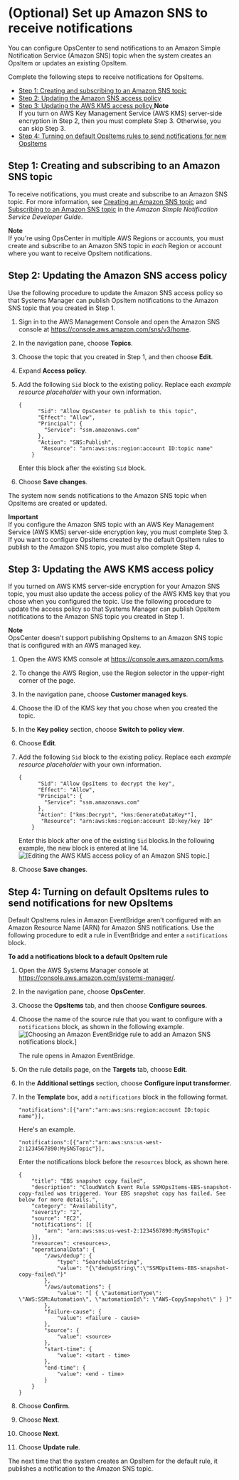 # \(Optional\) Set up Amazon SNS to receive notifications<a name="OpsCenter-getting-started-sns"></a>

You can configure OpsCenter to send notifications to an Amazon Simple Notification Service \(Amazon SNS\) topic when the system creates an OpsItem or updates an existing OpsItem\. 

Complete the following steps to receive notifications for OpsItems\.
+ [Step 1: Creating and subscribing to an Amazon SNS topic](#OpsCenter-getting-started-sns-create-topic)
+ [Step 2: Updating the Amazon SNS access policy](#OpsCenter-getting-started-sns-encryption-policy)
+ [Step 3: Updating the AWS KMS access policy ](#OpsCenter-getting-started-sns-KMS-policy)
**Note**  
If you turn on AWS Key Management Service \(AWS KMS\) server\-side encryption in Step 2, then you must complete Step 3\. Otherwise, you can skip Step 3\. 
+ [Step 4: Turning on default OpsItems rules to send notifications for new OpsItems](#OpsCenter-getting-started-sns-default-rules)

## Step 1: Creating and subscribing to an Amazon SNS topic<a name="OpsCenter-getting-started-sns-create-topic"></a>

To receive notifications, you must create and subscribe to an Amazon SNS topic\. For more information, see [Creating an Amazon SNS topic](https://docs.aws.amazon.com/sns/latest/dg/CreateTopic.html) and [Subscribing to an Amazon SNS topic](https://docs.aws.amazon.com/sns/latest/dg/sns-tutorial-create-subscribe-endpoint-to-topic.html) in the *Amazon Simple Notification Service Developer Guide*\.

**Note**  
If you're using OpsCenter in multiple AWS Regions or accounts, you must create and subscribe to an Amazon SNS topic in *each* Region or account where you want to receive OpsItem notifications\. 

## Step 2: Updating the Amazon SNS access policy<a name="OpsCenter-getting-started-sns-encryption-policy"></a>

Use the following procedure to update the Amazon SNS access policy so that Systems Manager can publish OpsItem notifications to the Amazon SNS topic that you created in Step 1\.

1. Sign in to the AWS Management Console and open the Amazon SNS console at [https://console\.aws\.amazon\.com/sns/v3/home](https://console.aws.amazon.com/sns/v3/home)\.

1. In the navigation pane, choose **Topics**\.

1. Choose the topic that you created in Step 1, and then choose **Edit**\.

1. Expand **Access policy**\.

1. Add the following `Sid` block to the existing policy\. Replace each *example resource placeholder* with your own information\.

   ```
   {
         "Sid": "Allow OpsCenter to publish to this topic",
         "Effect": "Allow",
         "Principal": {
           "Service": "ssm.amazonaws.com"
         },
         "Action": "SNS:Publish",
          "Resource": "arn:aws:sns:region:account ID:topic name"
       }
   ```

   Enter this block after the existing `Sid` block\.

1. Choose **Save changes**\.

The system now sends notifications to the Amazon SNS topic when OpsItems are created or updated\.

**Important**  
If you configure the Amazon SNS topic with an AWS Key Management Service \(AWS KMS\) server\-side encryption key, you must complete Step 3\. If you want to configure OpsItems created by the default OpsItem rules to publish to the Amazon SNS topic, you must also complete Step 4\.

## Step 3: Updating the AWS KMS access policy<a name="OpsCenter-getting-started-sns-KMS-policy"></a>

If you turned on AWS KMS server\-side encryption for your Amazon SNS topic, you must also update the access policy of the AWS KMS key that you chose when you configured the topic\. Use the following procedure to update the access policy so that Systems Manager can publish OpsItem notifications to the Amazon SNS topic you created in Step 1\.

**Note**  
OpsCenter doesn't support publishing OpsItems to an Amazon SNS topic that is configured with an AWS managed key\.

1. Open the AWS KMS console at [https://console\.aws\.amazon\.com/kms](https://console.aws.amazon.com/kms)\.

1. To change the AWS Region, use the Region selector in the upper\-right corner of the page\.

1. In the navigation pane, choose **Customer managed keys**\.

1. Choose the ID of the KMS key that you chose when you created the topic\.

1. In the **Key policy** section, choose **Switch to policy view**\.

1. Choose **Edit**\.

1. Add the following `Sid` block to the existing policy\. Replace each *example resource placeholder* with your own information\.

   ```
   {
         "Sid": "Allow OpsItems to decrypt the key",
         "Effect": "Allow",
         "Principal": {
           "Service": "ssm.amazonaws.com"
         },
         "Action": ["kms:Decrypt", "kms:GenerateDataKey*"],
          "Resource": "arn:aws:kms:region:account ID:key/key ID"
       }
   ```

   Enter this block after one of the existing `Sid` blocks\.In the following example, the new block is entered at line 14\.  
![\[Editing the AWS KMS access policy of an Amazon SNS topic.\]](http://docs.aws.amazon.com/systems-manager/latest/userguide/images/OpsItems_SNS_KMS_access_policy.png)

1. Choose **Save changes**\.

## Step 4: Turning on default OpsItems rules to send notifications for new OpsItems<a name="OpsCenter-getting-started-sns-default-rules"></a>

Default OpsItems rules in Amazon EventBridge aren't configured with an Amazon Resource Name \(ARN\) for Amazon SNS notifications\. Use the following procedure to edit a rule in EventBridge and enter a `notifications` block\. 

**To add a notifications block to a default OpsItem rule**

1. Open the AWS Systems Manager console at [https://console\.aws\.amazon\.com/systems\-manager/](https://console.aws.amazon.com/systems-manager/)\.

1. In the navigation pane, choose **OpsCenter**\.

1. Choose the **OpsItems** tab, and then choose **Configure sources**\.

1. Choose the name of the source rule that you want to configure with a `notifications` block, as shown in the following example\.  
![\[Choosing an Amazon EventBridge rule to add an Amazon SNS notifications block.\]](http://docs.aws.amazon.com/systems-manager/latest/userguide/images/OpsItems_SNS_Setup_2.png)

   The rule opens in Amazon EventBridge\.

1. On the rule details page, on the **Targets** tab, choose **Edit**\.

1. In the **Additional settings** section, choose **Configure input transformer**\.

1. In the **Template** box, add a `notifications` block in the following format\.

   ```
   "notifications":[{"arn":"arn:aws:sns:region:account ID:topic name"}],
   ```

   Here's an example\.

   ```
   "notifications":[{"arn":"arn:aws:sns:us-west-2:1234567890:MySNSTopic"}],
   ```

   Enter the notifications block before the `resources` block, as shown here\.

   ```
   {
       "title": "EBS snapshot copy failed",
       "description": "CloudWatch Event Rule SSMOpsItems-EBS-snapshot-copy-failed was triggered. Your EBS snapshot copy has failed. See below for more details.",
       "category": "Availability",
       "severity": "2",
       "source": "EC2",
       "notifications": [{
           "arn": "arn:aws:sns:us-west-2:1234567890:MySNSTopic"
       }],
       "resources": <resources>,
       "operationalData": {
           "/aws/dedup": {
               "type": "SearchableString",
               "value": "{\"dedupString\":\"SSMOpsItems-EBS-snapshot-copy-failed\"}"
           },
           "/aws/automations": {
               "value": "[ { \"automationType\": \"AWS:SSM:Automation\", \"automationId\": \"AWS-CopySnapshot\" } ]"
           },
           "failure-cause": {
               "value": <failure - cause>
           },
           "source": {
               "value": <source>
           },
           "start-time": {
               "value": <start - time>
           },
           "end-time": {
               "value": <end - time>
           }
       }
   }
   ```

1. Choose **Confirm**\.

1. Choose **Next**\.

1. Choose **Next**\.

1. Choose **Update rule**\.

The next time that the system creates an OpsItem for the default rule, it publishes a notification to the Amazon SNS topic\.